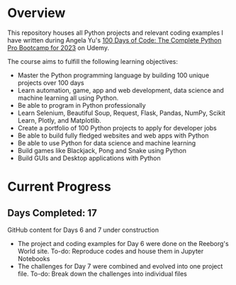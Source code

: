 # Overview

This repository houses all Python projects and relevant coding examples I have written during Angela Yu's [100 Days of Code: The Complete Python Pro Bootcamp for 2023](https://www.udemy.com/course/100-days-of-code/) on Udemy.

The course aims to fulfill the following learning objectives:

- Master the Python programming language by building 100 unique projects over 100 days
- Learn automation, game, app and web development, data science and machine learning all using Python.
- Be able to program in Python professionally
- Learn Selenium, Beautiful Soup, Request, Flask, Pandas, NumPy, Scikit Learn, Plotly, and Matplotlib.
- Create a portfolio of 100 Python projects to apply for developer jobs
- Be able to build fully fledged websites and web apps with Python
- Be able to use Python for data science and machine learning
- Build games like Blackjack, Pong and Snake using Python
- Build GUIs and Desktop applications with Python

# Current Progress
## Days Completed: 17

GitHub content for Days 6 and 7 under construction
- The project and coding examples for Day 6 were done on the Reeborg's World site. To-do: Reproduce codes and house them in Jupyter Notebooks
- The challenges for Day 7 were combined and evolved into one project file. To-do: Break down the challenges into individual files
